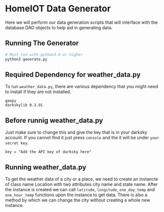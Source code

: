 # HomeIOT Data Generator

Here we will perform our data generation scripts that will interface with the database DAO objects to help aid in generating data.

## Running The Generator

```bash
# Must run with python3.6 or higher
python3 generate.py
```
## Required Dependency for weather_data.py

To run `weather_data.py`, there are various dependency that you might need to install if they are not installed.
```
geopy
darkskylib 0.3.91
```
## Before runnig weather_data.py
Just make sure to change this and give the key that is in your darksky account. If you cannot find it just press `console` 
and the it will be under `your secret key`.
```
key = "Add the API key of darksky here"
```  





## Running weather_data.py
To get the weather data of a city or a place, we need to create an instancte of class name Location with two attributes city name and state name. 
After the instance is created we can call `latitude`, `longitude`, `one_day_temp` and `one_hour_temp` functions upon the instance to get data.
There is also a method by which we can change the city without creating a whole new instance.

